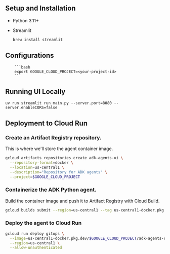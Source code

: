 ## Setup and Installation

-   Python 3.11+
-   Streamlit

    ```bash
    brew install streamlit
    ```

## Configurations

        ```bash
        export GOOGLE_CLOUD_PROJECT=<your-project-id>
        ```

## Running UI Locally

```
uv run streamlit run main.py --server.port=8080 --server.enableCORS=false
```

## Deployment to Cloud Run

### Create an Artifact Registry repository.

This is where we'll store the agent container image.

```bash
gcloud artifacts repositories create adk-agents-ui \
  --repository-format=docker \
  --location=us-central1 \
  --description="Repository for ADK agents" \
  --project=$GOOGLE_CLOUD_PROJECT
```

### Containerize the ADK Python agent. 

Build the container image and push it to Artifact Registry with Cloud Build.

```bash
gcloud builds submit --region=us-central1 --tag us-central1-docker.pkg.dev/$GOOGLE_CLOUD_PROJECT/adk-agents-ui/gitops-ui:latest
```

### Deploy the agent to Cloud Run 

```bash
gcloud run deploy gitops \
  --image=us-central1-docker.pkg.dev/$GOOGLE_CLOUD_PROJECT/adk-agents-ui/gitops-ui:latest \
  --region=us-central1 \
  --allow-unauthenticated
```